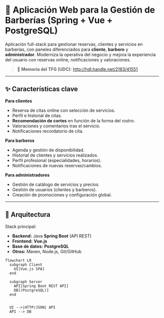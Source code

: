# 💈 Aplicación Web para la Gestión de Barberías (Spring + Vue + PostgreSQL)

Aplicación full-stack para gestionar reservas, clientes y servicios en barberías, con paneles diferenciados para **cliente**, **barbero** y **administrador**. Moderniza la operativa del negocio y mejora la experiencia del usuario con reservas online, notificaciones y valoraciones.

> 📄 **Memoria del TFG (UDC):** http://hdl.handle.net/2183/41551

---

## ✨ Características clave

**Para clientes**
- Reserva de citas online con selección de servicios.
- Perfil e historial de citas.
- **Recomendación de cortes** en función de la forma del rostro.
- Valoraciones y comentarios tras el servicio.
- Notificaciones recordatorio de cita.

**Para barberos**
- Agenda y gestión de disponibilidad.
- Historial de clientes y servicios realizados.
- Perfil profesional (especialidades, horarios).
- Notificaciones de nuevas reservas/cambios.

**Para administradores**
- Gestión de catálogo de servicios y precios.
- Gestión de usuarios (clientes y barberos).
- Creación de promociones y configuración global.

---

## 🧱 Arquitectura

Stack principal:
- **Backend:** Java **Spring Boot** (API REST)
- **Frontend:** **Vue.js**
- **Base de datos:** **PostgreSQL**
- **Otros:** Maven, Node.js, Git/GitHub

```mermaid
flowchart LR
  subgraph Client
    UI[Vue.js SPA]
  end

  subgraph Server
    API[Spring Boot REST API]
    DB[(PostgreSQL)]
  end


  UI -->|HTTP/JSON| API
  API --> DB
```

